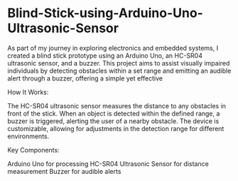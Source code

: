 # Blind-Stick-using-Arduino-Uno-Ultrasonic-Sensor
As part of my journey in exploring electronics and embedded systems, I created a blind stick prototype using an Arduino Uno, an HC-SR04 ultrasonic sensor, and a buzzer. This project aims to assist visually impaired individuals by detecting obstacles within a set range and emitting an audible alert through a buzzer, offering a simple yet effective

How It Works:

The HC-SR04 ultrasonic sensor measures the distance to any obstacles in front of the stick.
When an object is detected within the defined range, a buzzer is triggered, alerting the user of a nearby obstacle.
The device is customizable, allowing for adjustments in the detection range for different environments.

 Key Components:

Arduino Uno for processing
HC-SR04 Ultrasonic Sensor for distance measurement
Buzzer for audible alerts

